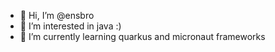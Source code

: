 - 👋 Hi, I’m @ensbro
- 👀 I’m interested in java :)
- 🌱 I’m currently learning quarkus and micronaut frameworks

<!---
ensbro/ensbro is a ✨ special ✨ repository because its `README.md` (this file) appears on your GitHub profile.
You can click the Preview link to take a look at your changes.
--->
